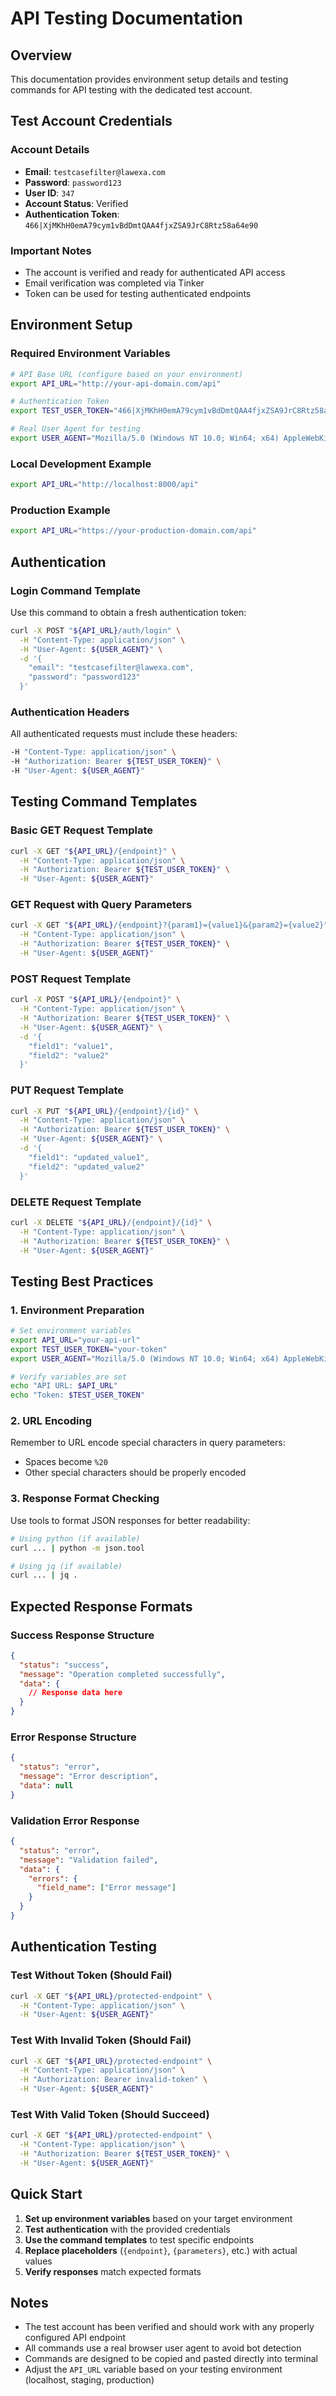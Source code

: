 # API Testing Documentation

## Overview
This documentation provides environment setup details and testing commands for API testing with the dedicated test account.

## Test Account Credentials

### Account Details
- **Email**: `testcasefilter@lawexa.com`
- **Password**: `password123`
- **User ID**: `347`
- **Account Status**: Verified
- **Authentication Token**: `466|XjMKhH0emA79cym1vBdDmtQAA4fjxZSA9JrC8Rtz58a64e90`

### Important Notes
- The account is verified and ready for authenticated API access
- Email verification was completed via Tinker
- Token can be used for testing authenticated endpoints

## Environment Setup

### Required Environment Variables
```bash
# API Base URL (configure based on your environment)
export API_URL="http://your-api-domain.com/api"

# Authentication Token
export TEST_USER_TOKEN="466|XjMKhH0emA79cym1vBdDmtQAA4fjxZSA9JrC8Rtz58a64e90"

# Real User Agent for testing
export USER_AGENT="Mozilla/5.0 (Windows NT 10.0; Win64; x64) AppleWebKit/537.36 (KHTML, like Gecko) Chrome/91.0.4472.124 Safari/537.36"
```

### Local Development Example
```bash
export API_URL="http://localhost:8000/api"
```

### Production Example
```bash
export API_URL="https://your-production-domain.com/api"
```

## Authentication

### Login Command Template
Use this command to obtain a fresh authentication token:

```bash
curl -X POST "${API_URL}/auth/login" \
  -H "Content-Type: application/json" \
  -H "User-Agent: ${USER_AGENT}" \
  -d '{
    "email": "testcasefilter@lawexa.com",
    "password": "password123"
  }'
```

### Authentication Headers
All authenticated requests must include these headers:

```bash
-H "Content-Type: application/json" \
-H "Authorization: Bearer ${TEST_USER_TOKEN}" \
-H "User-Agent: ${USER_AGENT}"
```

## Testing Command Templates

### Basic GET Request Template
```bash
curl -X GET "${API_URL}/{endpoint}" \
  -H "Content-Type: application/json" \
  -H "Authorization: Bearer ${TEST_USER_TOKEN}" \
  -H "User-Agent: ${USER_AGENT}"
```

### GET Request with Query Parameters
```bash
curl -X GET "${API_URL}/{endpoint}?{param1}={value1}&{param2}={value2}" \
  -H "Content-Type: application/json" \
  -H "Authorization: Bearer ${TEST_USER_TOKEN}" \
  -H "User-Agent: ${USER_AGENT}"
```

### POST Request Template
```bash
curl -X POST "${API_URL}/{endpoint}" \
  -H "Content-Type: application/json" \
  -H "Authorization: Bearer ${TEST_USER_TOKEN}" \
  -H "User-Agent: ${USER_AGENT}" \
  -d '{
    "field1": "value1",
    "field2": "value2"
  }'
```

### PUT Request Template
```bash
curl -X PUT "${API_URL}/{endpoint}/{id}" \
  -H "Content-Type: application/json" \
  -H "Authorization: Bearer ${TEST_USER_TOKEN}" \
  -H "User-Agent: ${USER_AGENT}" \
  -d '{
    "field1": "updated_value1",
    "field2": "updated_value2"
  }'
```

### DELETE Request Template
```bash
curl -X DELETE "${API_URL}/{endpoint}/{id}" \
  -H "Content-Type: application/json" \
  -H "Authorization: Bearer ${TEST_USER_TOKEN}" \
  -H "User-Agent: ${USER_AGENT}"
```

## Testing Best Practices

### 1. Environment Preparation
```bash
# Set environment variables
export API_URL="your-api-url"
export TEST_USER_TOKEN="your-token"
export USER_AGENT="Mozilla/5.0 (Windows NT 10.0; Win64; x64) AppleWebKit/537.36"

# Verify variables are set
echo "API URL: $API_URL"
echo "Token: $TEST_USER_TOKEN"
```

### 2. URL Encoding
Remember to URL encode special characters in query parameters:
- Spaces become `%20`
- Other special characters should be properly encoded

### 3. Response Format Checking
Use tools to format JSON responses for better readability:
```bash
# Using python (if available)
curl ... | python -m json.tool

# Using jq (if available)
curl ... | jq .
```

## Expected Response Formats

### Success Response Structure
```json
{
  "status": "success",
  "message": "Operation completed successfully",
  "data": {
    // Response data here
  }
}
```

### Error Response Structure
```json
{
  "status": "error",
  "message": "Error description",
  "data": null
}
```

### Validation Error Response
```json
{
  "status": "error",
  "message": "Validation failed",
  "data": {
    "errors": {
      "field_name": ["Error message"]
    }
  }
}
```

## Authentication Testing

### Test Without Token (Should Fail)
```bash
curl -X GET "${API_URL}/protected-endpoint" \
  -H "Content-Type: application/json" \
  -H "User-Agent: ${USER_AGENT}"
```

### Test With Invalid Token (Should Fail)
```bash
curl -X GET "${API_URL}/protected-endpoint" \
  -H "Content-Type: application/json" \
  -H "Authorization: Bearer invalid-token" \
  -H "User-Agent: ${USER_AGENT}"
```

### Test With Valid Token (Should Succeed)
```bash
curl -X GET "${API_URL}/protected-endpoint" \
  -H "Content-Type: application/json" \
  -H "Authorization: Bearer ${TEST_USER_TOKEN}" \
  -H "User-Agent: ${USER_AGENT}"
```

## Quick Start

1. **Set up environment variables** based on your target environment
2. **Test authentication** with the provided credentials
3. **Use the command templates** to test specific endpoints
4. **Replace placeholders** (`{endpoint}`, `{parameters}`, etc.) with actual values
5. **Verify responses** match expected formats

## Notes

- The test account has been verified and should work with any properly configured API endpoint
- All commands use a real browser user agent to avoid bot detection
- Commands are designed to be copied and pasted directly into terminal
- Adjust the `API_URL` variable based on your testing environment (localhost, staging, production)
